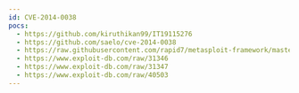 ```yaml
---
id: CVE-2014-0038
pocs:
  - https://github.com/kiruthikan99/IT19115276
  - https://github.com/saelo/cve-2014-0038
  - https://raw.githubusercontent.com/rapid7/metasploit-framework/master/modules/exploits/linux/local/recvmmsg_priv_esc.rb
  - https://www.exploit-db.com/raw/31346
  - https://www.exploit-db.com/raw/31347
  - https://www.exploit-db.com/raw/40503
---
```

